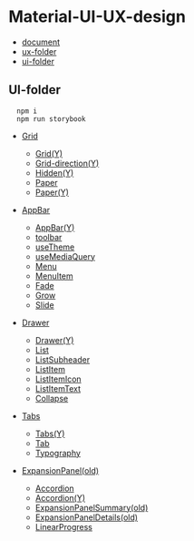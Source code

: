 # Material-UI-UX-design

- [document](https://material-ui.com)
- [ux-folder](./front)
- [ui-folder](./ui-cookbook)

## UI-folder

```text
  npm i
  npm run storybook
```

- [Grid](https://material-ui.com/components/grid/)
  - [Grid(Y)](https://www.youtube.com/watch?v=WV6u_6ZNWkQ&list=PLQg6GaokU5CwiVmsZ0d_9Zsg_DnIP_xwr&index=10)
  - [Grid-direction(Y)](https://www.youtube.com/watch?v=Z9xgsSVJGWk&list=PLQg6GaokU5CwiVmsZ0d_9Zsg_DnIP_xwr&index=11)
  - [Hidden(Y)](https://www.youtube.com/watch?v=vSrBynxWK_w&list=PLQg6GaokU5CwiVmsZ0d_9Zsg_DnIP_xwr&index=23)
  - [Paper](https://material-ui.com/components/paper/)
  - [Paper(Y)](https://www.youtube.com/watch?v=nmCcr-Y9qdc&list=PLQg6GaokU5CwiVmsZ0d_9Zsg_DnIP_xwr&index=7)

- [AppBar](https://material-ui.com/components/app-bar/)
  - [AppBar(Y)](https://www.youtube.com/watch?v=3HAARPCabUo&list=PLQg6GaokU5CwiVmsZ0d_9Zsg_DnIP_xwr&index=26)
  - [toolbar](https://material-ui.com/api/toolbar/)
  - [useTheme](https://material-ui.com/styles/api/#usetheme-theme)
  - [useMediaQuery](https://material-ui.com/components/use-media-query/)
  - [Menu](https://material-ui.com/components/menus/)
  - [MenuItem](https://material-ui.com/api/menu-item/)
  - [Fade](https://material-ui.com/api/fade/)
  - [Grow](https://material-ui.com/api/grow/)
  - [Slide](https://material-ui.com/api/slide/)

- [Drawer](https://material-ui.com/components/drawers/)
  - [Drawer(Y)](https://www.youtube.com/watch?v=CjFWbEOcq-Y&list=PLQg6GaokU5CwiVmsZ0d_9Zsg_DnIP_xwr&index=21)
  - [List](https://material-ui.com/components/lists/)
  - [ListSubheader](https://material-ui.com/api/list-subheader/)
  - [ListItem](https://material-ui.com/api/list-item/)
  - [ListItemIcon](https://material-ui.com/api/list-item-icon/)
  - [ListItemText](https://material-ui.com/api/list-item-text/)
  - [Collapse](https://material-ui.com/api/collapse/)

- [Tabs](https://material-ui.com/components/tabs/)
  - [Tabs(Y)](https://www.youtube.com/watch?v=mhjbACbSeSU)
  - [Tab](https://material-ui.com/api/tab/)
  - [Typography](https://material-ui.com/components/typography/)

- [ExpansionPanel(old)](https://material-ui.com/api/expansion-panel/)
  - [Accordion](https://material-ui.com/components/accordion/)
  - [Accordion(Y)](https://www.youtube.com/watch?v=aMkkrk10H8U&list=PLQg6GaokU5CwiVmsZ0d_9Zsg_DnIP_xwr&index=25)
  - [ExpansionPanelSummary(old)](https://material-ui.com/api/expansion-panel-summary/)
  - [ExpansionPanelDetails(old)](https://material-ui.com/api/expansion-panel-details/)
  - [LinearProgress](https://material-ui.com/api/linear-progress/)